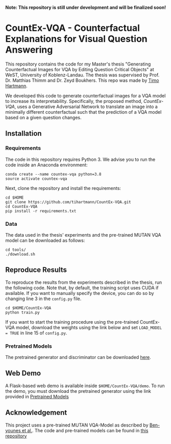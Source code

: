 **Note: This repository is still under development and will be finalized soon!**

# CountEx-VQA - Counterfactual Explanations for Visual Question Answering
This repository contains the code for my Master's thesis "Generating Counterfactual Images for VQA by Editing Question Critical Objects" at WeST, University of Koblenz-Landau.
The thesis was supervised by Prof. Dr. Matthias Thimm and Dr. Zeyd Boukhers. This repo was made by [Timo Hartmann](https://www.researchgate.net/profile/Timo-Hartmann-3). 

We developed this code to generate counterfactual images for a VQA model to increase its interpretability. Specifically, the proposed method, *CountEx-VQA*, uses a Generative Adversarial Network to translate an image into a minimally different counterfactual such that the prediction of a VQA model based on a given question changes. 

## Installation

### Requirements
The code in this repository requires Python 3. We advise you to run the code inside an Anaconda environment:

```
conda create --name countex-vqa python=3.8
source activate countex-vqa
```

Next, clone the repository and install the requirements:

```
cd $HOME
git clone https://github.com/tihartmann/CountEx-VQA.git
cd CountEx-VQA
pip install -r requirements.txt
```
### Data
The data used in the thesis' experiments and the pre-trained MUTAN VQA model can be downloaded as follows:
```
cd tools/
./download.sh

```


## Reproduce Results
To reproduce the results from the experiments described in the thesis, run the following code. Note that, by default, the training script uses CUDA if available. 
If you want to manually specify the device, you can do so by changing line 3 in the ```config.py``` file. 

```
cd $HOME/CountEx-VQA
python train.py
```

If you want to start the training procedure using the pre-trained CountEx-VQA model, download the weights using the link below and set ```LOAD_MODEL = TRUE``` in line 15 of ```config.py```.

### Pretrained Models
The pretrained generator and discriminator can be downloaded [here](https://drive.google.com/drive/folders/1i5D6dDg-6wAiToT4QnlxIC5oElVc5XyF?usp=sharing).

## Web Demo
A Flask-based web demo is available inside ```$HOME/CountEx-VQA/demo```. To run the demo, you must download the pretrained generator using the link provided in [Pretrained Models](#pretrained-models)
## Acknowledgement
This project uses a pre-trained MUTAN VQA-Model as described by [Ben-younes et al.](https://arxiv.org/abs/1705.06676).
The code and pre-trained models can be found in [this repository](https://github.com/Cadene/vqa.pytorch)
